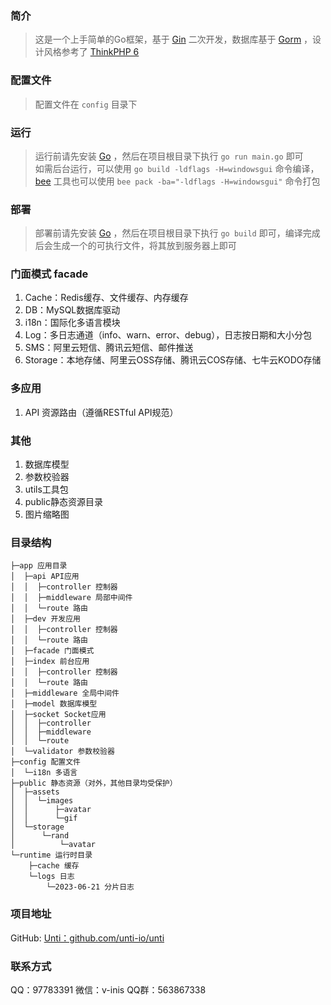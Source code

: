 ### 简介

> 这是一个上手简单的Go框架，基于 [Gin](https://gin-gonic.com/zh-cn/) 二次开发，数据库基于 [Gorm](https://gorm.io/) ，设计风格参考了 [ThinkPHP 6](https://www.kancloud.cn/manual/thinkphp6_0/1037479)

### 配置文件
> 配置文件在 `config` 目录下

### 运行
> 运行前请先安装 [Go](https://golang.org/dl/) ，然后在项目根目录下执行 `go run main.go` 即可   
> 如需后台运行，可以使用 `go build -ldflags -H=windowsgui` 命令编译，[bee](https://github.com/beego/bee) 工具也可以使用 `bee pack -ba="-ldflags -H=windowsgui"` 命令打包

### 部署
> 部署前请先安装 [Go](https://golang.org/dl/) ，然后在项目根目录下执行 `go build` 即可，编译完成后会生成一个的可执行文件，将其放到服务器上即可

### 门面模式 facade
1. Cache：Redis缓存、文件缓存、内存缓存
2. DB：MySQL数据库驱动
3. i18n：国际化多语言模块
4. Log：多日志通道（info、warn、error、debug），日志按日期和大小分包
5. SMS：阿里云短信、腾讯云短信、邮件推送
6. Storage：本地存储、阿里云OSS存储、腾讯云COS存储、七牛云KODO存储

### 多应用
1. API 资源路由（遵循RESTful API规范）

### 其他
1. 数据库模型
2. 参数校验器
3. utils工具包
4. public静态资源目录
5. 图片缩略图

### 目录结构
```
├─app 应用目录
│  ├─api API应用
│  │  ├─controller 控制器
│  │  ├─middleware 局部中间件
│  │  └─route 路由
│  ├─dev 开发应用
│  │  ├─controller 控制器
│  │  └─route 路由
│  ├─facade 门面模式
│  ├─index 前台应用
│  │  ├─controller 控制器
│  │  └─route 路由
│  ├─middleware 全局中间件
│  ├─model 数据库模型
│  ├─socket Socket应用
│  │  ├─controller
│  │  ├─middleware
│  │  └─route
│  └─validator 参数校验器
├─config 配置文件
│  └─i18n 多语言
├─public 静态资源（对外，其他目录均受保护）
│  ├─assets
│  │  └─images 
│  │      ├─avatar
│  │      └─gif
│  └─storage
│      └─rand
│          └─avatar
└─runtime 运行时目录
    ├─cache 缓存
    └─logs 日志
        └─2023-06-21 分片日志
```

### 项目地址
GitHub: [Unti：github.com/unti-io/unti](https://github.com/unti-io/unti)

### 联系方式
QQ：97783391
微信：v-inis
QQ群：563867338